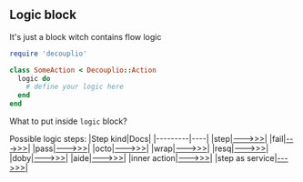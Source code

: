 ## Logic block

It's just a block witch contains flow logic

```ruby
require 'decouplio'

class SomeAction < Decouplio::Action
  logic do
    # define your logic here
  end
end
```

What to put inside `logic` block?

Possible logic steps:
|Step kind|Docs|
|---------|----|
|step|[--->>>](https://differencialx.github.io/decouplio/step)|
|fail|[--->>>](https://differencialx.github.io/decouplio/fail)|
|pass|[--->>>](https://differencialx.github.io/decouplio/pass)|
|octo|[--->>>](https://differencialx.github.io/decouplio/octo)|
|wrap|[--->>>](https://differencialx.github.io/decouplio/wrap)|
|resq|[--->>>](https://differencialx.github.io/decouplio/resq)|
|doby|[--->>>](https://differencialx.github.io/decouplio/doby_aide)|
|aide|[--->>>](https://differencialx.github.io/decouplio/doby_aide)|
|inner action|[--->>>](https://differencialx.github.io/decouplio/inner_action)|
|step as service|[--->>>](https://differencialx.github.io/decouplio/step_as_a_service)|
